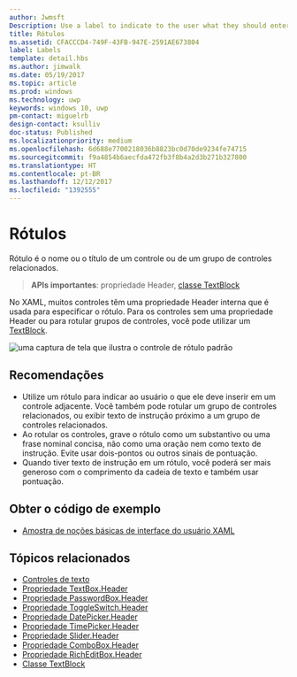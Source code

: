 ```yaml
---
author: Jwmsft
Description: Use a label to indicate to the user what they should enter into an adjacent control. You can also label a group of related controls, or display instructional text near a group of related controls.
title: Rótulos
ms.assetid: CFACCCD4-749F-43FB-947E-2591AE673804
label: Labels
template: detail.hbs
ms.author: jimwalk
ms.date: 05/19/2017
ms.topic: article
ms.prod: windows
ms.technology: uwp
keywords: windows 10, uwp
pm-contact: miguelrb
design-contact: ksulliv
doc-status: Published
ms.localizationpriority: medium
ms.openlocfilehash: 6d688e7700218036b8823bc0d70de9234fe74715
ms.sourcegitcommit: f9a4854b6aecfda472fb3f8b4a2d3b271b327800
ms.translationtype: HT
ms.contentlocale: pt-BR
ms.lasthandoff: 12/12/2017
ms.locfileid: "1392555"
---
```

# <a name="labels"></a>Rótulos

 

Rótulo é o nome ou o título de um controle ou de um grupo de controles relacionados.

> **APIs importantes**: propriedade Header, [classe TextBlock](https://msdn.microsoft.com/library/windows/apps/br209652)

No XAML, muitos controles têm uma propriedade Header interna que é usada para especificar o rótulo. Para os controles sem uma propriedade Header ou para rotular grupos de controles, você pode utilizar um [TextBlock](https://msdn.microsoft.com/library/windows/apps/br209652).

![uma captura de tela que ilustra o controle de rótulo padrão](images/label-standard.png)

## <a name="recommendations"></a>Recomendações


-   Utilize um rótulo para indicar ao usuário o que ele deve inserir em um controle adjacente. Você também pode rotular um grupo de controles relacionados, ou exibir texto de instrução próximo a um grupo de controles relacionados.
-   Ao rotular os controles, grave o rótulo como um substantivo ou uma frase nominal concisa, não como uma oração nem como texto de instrução. Evite usar dois-pontos ou outros sinais de pontuação.
-   Quando tiver texto de instrução em um rótulo, você poderá ser mais generoso com o comprimento da cadeia de texto e também usar pontuação.


## <a name="get-the-sample-code"></a>Obter o código de exemplo
* [Amostra de noções básicas de interface do usuário XAML](https://github.com/Microsoft/Windows-universal-samples/blob/master/Samples/XamlUIBasics)

## <a name="related-topics"></a>Tópicos relacionados
* [Controles de texto](text-controls.md)
* [Propriedade TextBox.Header](https://msdn.microsoft.com/library/windows/apps/dn252861)
* [Propriedade PasswordBox.Header](https://msdn.microsoft.com/library/windows/apps/dn299051)
* [Propriedade ToggleSwitch.Header](https://msdn.microsoft.com/library/windows/apps/br209713)
* [Propriedade DatePicker.Header](https://msdn.microsoft.com/library/windows/apps/dn279460)
* [Propriedade TimePicker.Header](https://msdn.microsoft.com/library/windows/apps/dn299286)
* [Propriedade Slider.Header](https://msdn.microsoft.com/library/windows/apps/dn252829)
* [Propriedade ComboBox.Header](https://msdn.microsoft.com/library/windows/apps/dn279416)
* [Propriedade RichEditBox.Header](https://msdn.microsoft.com/library/windows/apps/dn252726)
* [Classe TextBlock](https://msdn.microsoft.com/library/windows/apps/br209652)

 

 




